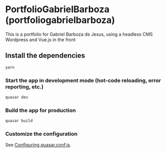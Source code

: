 # PortfolioGabrielBarboza (portfoliogabrielbarboza)

This is a portfolio for Gabriel Barboza de Jesus, using a headless CMS Wordpress and Vue.js in the front

## Install the dependencies
```bash
yarn
```

### Start the app in development mode (hot-code reloading, error reporting, etc.)
```bash
quasar dev
```


### Build the app for production
```bash
quasar build
```

### Customize the configuration
See [Configuring quasar.conf.js](https://v2.quasar.dev/quasar-cli/quasar-conf-js).
